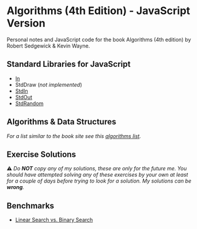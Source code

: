 # Algorithms (4th Edition) - JavaScript Version

Personal notes and JavaScript code for the book Algorithms (4th edition) by Robert Sedgewick & Kevin Wayne.

## Standard Libraries for JavaScript

* [In](/src/libs/in/in.js)
* StdDraw (*not implemented*)
* [StdIn](/src/libs/std-in/std-in.js)
* [StdOut](/src/libs/std-out/std-out.js)
* [StdRandom](/src/libs/std-random/std-random.js)

## Algorithms & Data Structures

_For a list similar to the book site see this [algorithms list](/docs/markdown/algorithms.md)._

## Exercise Solutions

:warning: _Do **NOT** copy any of my solutions, these are only for the future me. You should have attempted solving any of these exercises by your own at least for a couple of days before trying to look for a solution. My solutions can be **wrong**._

## Benchmarks

* [Linear Search vs. Binary Search](/benchmarks/searching/linear-vs-binary-search.js)
